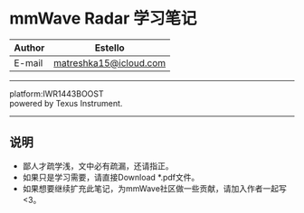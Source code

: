 mmWave Radar 学习笔记
====================

|Author|Estello|
|---|---
|E-mail|matreshka15@icloud.com

----------------------
platform:IWR1443BOOST  
powered by Texus Instrument.

----------------------
## 说明
* 鄙人才疏学浅，文中必有疏漏，还请指正。
* 如果只是学习需要，请直接Download *.pdf文件。
* 如果想要继续扩充此笔记，为mmWave社区做一些贡献，请加入作者一起写<3。
